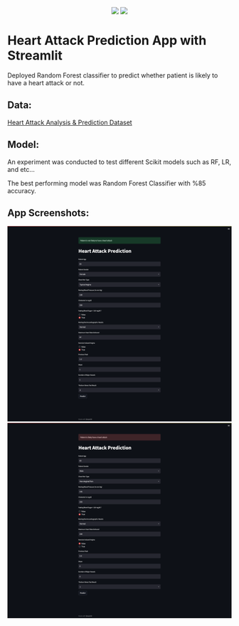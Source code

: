 <p align='middle'>
    <img src='https://upload.wikimedia.org/wikipedia/commons/7/77/Streamlit-logo-primary-colormark-darktext.png' width='40%'>
    <img src='https://images.emojiterra.com/google/android-11/512px/1fac0.png' width='25%'>
</p>

# Heart Attack Prediction App with Streamlit
Deployed Random Forest classifier to predict whether patient is likely to have a heart attack or not.

## Data:
[Heart Attack Analysis & Prediction Dataset](https://www.kaggle.com/datasets/rashikrahmanpritom/heart-attack-analysis-prediction-dataset)

## Model:
An experiment was conducted to test different Scikit models such as RF, LR, and etc... 

The best performing model was Random Forest Classifier with %85 accuracy.

## App Screenshots:
![](app/screenshots/neg_img.png)
![](app/screenshots/pos_img.png)
